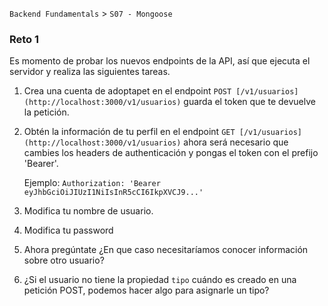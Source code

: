 `Backend Fundamentals` > `S07 - Mongoose` 
	
### Reto 1

Es momento de probar los nuevos endpoints de la API, así que ejecuta el servidor y realiza las siguientes tareas.

1. Crea una cuenta de adoptapet en el endpoint `POST [/v1/usuarios](http://localhost:3000/v1/usuarios)` guarda el token que te devuelve la petición.
2. Obtén la información de tu perfil en el endpoint `GET [/v1/usuarios](http://localhost:3000/v1/usuarios)` ahora será necesario que cambies los headers de authenticación y pongas el token con el prefijo 'Bearer'.

    Ejemplo: `Authorization: 'Bearer eyJhbGciOiJIUzI1NiIsInR5cCI6IkpXVCJ9...'`

3. Modifica tu nombre de usuario.
4. Modifica tu password
5. Ahora pregúntate ¿En que caso necesitaríamos conocer información sobre otro usuario?
6. ¿Si el usuario no tiene la propiedad `tipo` cuándo es creado en una petición POST, podemos hacer algo para asignarle un tipo?